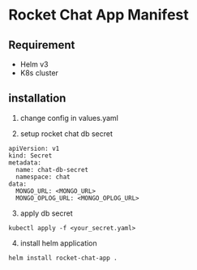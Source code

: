 # Rocket Chat App Manifest

## Requirement

- Helm v3
- K8s cluster

## installation

1. change config in values.yaml

2. setup rocket chat db secret

```
apiVersion: v1
kind: Secret
metadata:
  name: chat-db-secret
  namespace: chat
data:
  MONGO_URL: <MONGO_URL>
  MONGO_OPLOG_URL: <MONGO_OPLOG_URL>
```

3. apply db secret

```
kubectl apply -f <your_secret.yaml>
```

4. install helm application

```
helm install rocket-chat-app .
```